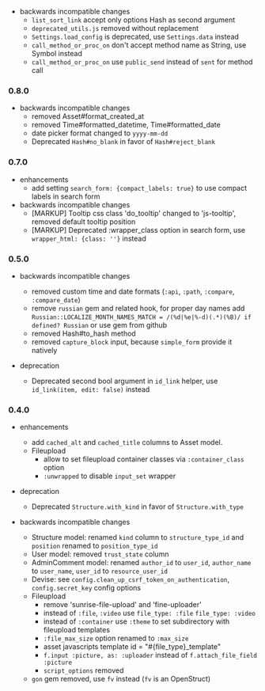 * backwards incompatible changes
  * `list_sort_link` accept only options Hash as second argument
  * `deprecated_utils.js` removed without replacement
  * `Settings.load_config` is deprecated, use `Settings.data` instead
  * `call_method_or_proc_on` don't accept method name as String, use Symbol instead
  * `call_method_or_proc_on` use `public_send` instead of `sent` for method call

### 0.8.0
* backwards incompatible changes
  * removed Asset#format_created_at
  * removed Time#formatted_datetime, Time#formatted_date
  * date picker format changed to `yyyy-mm-dd` 
  * Deprecated `Hash#no_blank` in favor of `Hash#reject_blank`

### 0.7.0
* enhancements
  * add setting `search_form: {compact_labels: true}` to use compact labels in search form 
* backwards incompatible changes
  * [MARKUP] Tooltip css class 'do_tooltip' changed to 'js-tooltip', removed default tooltip position
  * [MARKUP] Deprecated :wrapper_class option in search form, use `wrapper_html: {class: ''}` instead

### 0.5.0

* backwards incompatible changes
  * removed custom time and date formats (`:api`, `:path`, `:compare`, `:compare_date`)
  * remove `russian` gem and related hook,
    for proper day names add `Russian::LOCALIZE_MONTH_NAMES_MATCH = /(%d|%e|%-d)(.*)(%B)/ if defined? Russian`
    or use gem from github
  * removed Hash#to_hash method
  * removed `capture_block` input, because `simple_form` provide it natively

* deprecation
  * Deprecated second bool argument in `id_link` helper, use `id_link(item, edit: false)` instead


### 0.4.0

* enhancements
  * add `cached_alt` and `cached_title` columns to Asset model.
  * Fileupload
    * allow to set fileupload container classes via `:container_class` option
    * `:unwrapped` to disable `input_set` wrapper

* deprecation
  * Deprecated `Structure.with_kind` in favor of `Structure.with_type`

* backwards incompatible changes
  * Structure model: renamed `kind` column to `structure_type_id` and `position` renamed to `position_type_id`
  * User model: removed `trust_state` column
  * AdminComment model: renamed `author_id` to `user_id`, `author_name` to `user_name`, `user_id` to `resource_user_id`
  * Devise: see `config.clean_up_csrf_token_on_authentication`, `config.secret_key` config options
  * Fileupload
    * remove 'sunrise-file-upload' and 'fine-uploader'
    * instead of `:file`, `:video` use `file_type: :file` `file_type: :video`
    * instead of `:container` use `:theme` to set subdirectory with fileupload templates
    * `:file_max_size` option renamed to `:max_size`
    * asset javascripts template id = "#{file_type}_template"
    * `f.input :picture, as: :uploader` instead of `f.attach_file_field :picture`
    * `script_options` removed
  * `gon` gem removed, use `fv` instead (`fv` is an OpenStruct)